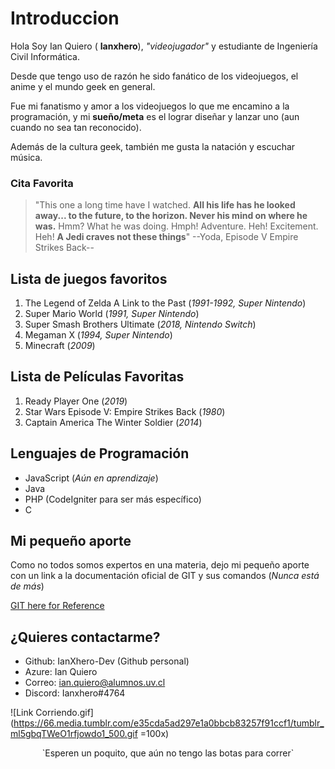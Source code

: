 # Introduccion

Hola Soy Ian Quiero ( **Ianxhero**), _"videojugador"_ y estudiante de Ingeniería Civil Informática.

Desde que tengo uso de razón he sido fanático de los videojuegos, el anime y el mundo geek en general.

Fue mi fanatismo y amor a los videojuegos lo que me encamino a la programación, y mi **sueño/meta** es el lograr diseñar y lanzar uno (aun cuando no sea tan reconocido).

Además de la cultura geek, también me gusta la natación y escuchar música.

### Cita Favorita
>"This one a long time have I watched. **All his life has he looked away... to the future, to the horizon. Never his mind on where he was.** Hmm? What he was doing. Hmph! Adventure. Heh! Excitement. Heh! **A Jedi craves not these things**"
--Yoda, Episode V Empire Strikes Back--

## Lista de juegos favoritos
1. The Legend of Zelda A Link to the Past (_1991-1992, Super Nintendo_)
2. Super Mario World (_1991, Super Nintendo_)
3. Super Smash Brothers Ultimate (_2018, Nintendo Switch_)
4. Megaman X (_1994, Super Nintendo_)
5. Minecraft (_2009_)

## Lista de Películas Favoritas
1. Ready Player One (_2019_)
2. Star Wars Episode V: Empire Strikes Back (_1980_)
3. Captain America The Winter Soldier (_2014_)

## Lenguajes de Programación
- JavaScript (_Aún en aprendizaje_)
- Java
- PHP (CodeIgniter para ser más específico)
- C

## Mi pequeño aporte
Como no todos somos expertos en una materia, dejo mi pequeño aporte con un link a la documentación oficial de GIT y sus comandos (_Nunca está de más_)

[GIT here for Reference](https://git-scm.com/docs "That's a git reference")

## ¿Quieres contactarme?
- Github: IanXhero-Dev (Github personal)
- Azure: Ian Quiero
- Correo: ian.quiero@alumnos.uv.cl
- Discord: Ianxhero#4764


![Link Corriendo.gif](https://66.media.tumblr.com/e35cda5ad297e1a0bbcb83257f91ccf1/tumblr_ml5gbqTWeO1rfjowdo1_500.gif =100x)
<center>`Esperen un poquito, que aún no tengo las botas para correr`</center>